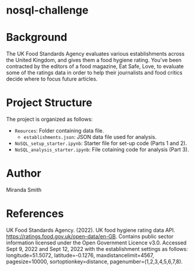 # nosql-challenge

# Background
The UK Food Standards Agency evaluates various establishments across the United Kingdom, and gives them a food hygiene rating. You've been contracted by the editors of a food magazine, Eat Safe, Love, to evaluate some of the ratings data in order to help their journalists and food critics decide where to focus future articles.

# Project Structure
The project is organized as follows:

- `Reources`: Folder containing data file.
  - `establishments.json`: JSON data file used for analysis.
- `NoSQL_setup_starter.ipynb`: Starter file for set-up code (Parts 1 and 2).
- `NoSQL_analysis_starter.ipynb`: File cotaining code for analysis (Part 3).

# Author
Miranda Smith

# References 
UK Food Standards Agency. (2022). UK food hygiene rating data API. https://ratings.food.gov.uk/open-data/en-GB. Contains public sector information licensed under the Open Government Licence v3.0.
Accessed Sept 9, 2022 and Sept 12, 2022 with the establishment settings as follows: longitude=51.5072, latitude=-0.1276, maxdistancelimit=4567, pagesize=10000, sortoptionkey=distance, pagenumber=(1,2,3,4,5,6,7,8).
